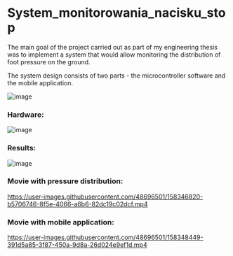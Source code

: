# System_monitorowania_nacisku_stop

The main goal of the project carried out as part of my engineering thesis was to implement a system that would allow monitoring the distribution of foot pressure on the ground.

The system design consists of two parts - the microcontroller software and the mobile application.


![image](https://user-images.githubusercontent.com/48696501/158345593-57850895-7eab-4d96-a76e-1c67431ca25e.png)

### Hardware: 

![image](https://user-images.githubusercontent.com/48696501/158346448-fd4f707e-58f8-4040-9a6e-b7209c2ff410.png)

### Results: 

![image](https://user-images.githubusercontent.com/48696501/158346290-b2494e15-603f-477e-aab2-5ce236c2f1d3.png)


### Movie with pressure distribution:

https://user-images.githubusercontent.com/48696501/158346820-b5706746-8f5e-4066-a6b6-82dc19c02dcf.mp4



### Movie with mobile application:

https://user-images.githubusercontent.com/48696501/158348449-391d5a85-3f87-450a-9d8a-26d024e9ef1d.mp4

